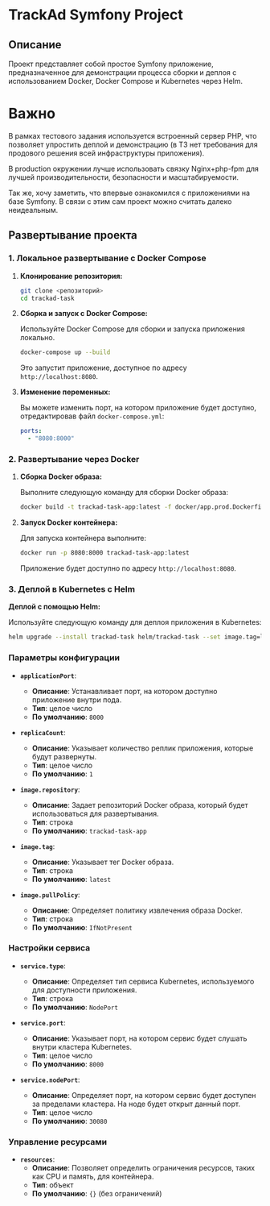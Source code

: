# TrackAd Symfony Project

## Описание

Проект представляет собой простое Symfony приложение, предназначенное для демонстрации процесса сборки и деплоя с использованием Docker, Docker Compose и Kubernetes через Helm.

# Важно

В рамках тестового задания используется встроенный сервер PHP, что позволяет упростить деплой и демонстрацию (в ТЗ нет требования для  продового решения всей инфраструктуры приложения).

В production окружении лучше использовать связку Nginx+php-fpm для лучшей производительности, безопасности и масштабируемости.

Так же, хочу заметить, что впервые ознакомился с приложениями на базе Symfony. В связи с этим сам проект можно считать далеко неидеальным.

## Развертывание проекта

### 1. Локальное развертывание с Docker Compose

1. **Клонирование репозитория:**

   ```bash
   git clone <репозиторий>
   cd trackad-task
   ```

2. **Сборка и запуск с Docker Compose:**

   Используйте Docker Compose для сборки и запуска приложения локально.

   ```bash
   docker-compose up --build
   ```

   Это запустит приложение, доступное по адресу `http://localhost:8080`.

3. **Изменение переменных:**

   Вы можете изменить порт, на котором приложение будет доступно, отредактировав файл `docker-compose.yml`:

   ```yaml
   ports:
     - "8080:8000"
   ```

### 2. Развертывание через Docker

1. **Сборка Docker образа:**

   Выполните следующую команду для сборки Docker образа:

   ```bash
   docker build -t trackad-task-app:latest -f docker/app.prod.Dockerfile .
   ```

2. **Запуск Docker контейнера:**

   Для запуска контейнера выполните:

   ```bash
   docker run -p 8080:8000 trackad-task-app:latest
   ```

   Приложение будет доступно по адресу `http://localhost:8080`.

### 3. Деплой в Kubernetes с Helm

 **Деплой с помощью Helm:**

   Используйте следующую команду для деплоя приложения в Kubernetes:

   ```bash
   helm upgrade --install trackad-task helm/trackad-task --set image.tag=latest
   ```

### Параметры конфигурации

- **`applicationPort`**:
  - **Описание**: Устанавливает порт, на котором доступно приложение внутри пода.
  - **Тип**: целое число
  - **По умолчанию**: `8000`

- **`replicaCount`**:
  - **Описание**: Указывает количество реплик приложения, которые будут развернуты.
  - **Тип**: целое число
  - **По умолчанию**: `1`

- **`image.repository`**:
  - **Описание**: Задает репозиторий Docker образа, который будет использоваться для развертывания.
  - **Тип**: строка
  - **По умолчанию**: `trackad-task-app`

- **`image.tag`**:
  - **Описание**: Указывает тег Docker образа.
  - **Тип**: строка
  - **По умолчанию**: `latest`

- **`image.pullPolicy`**:
  - **Описание**: Определяет политику извлечения образа Docker.
  - **Тип**: строка
  - **По умолчанию**: `IfNotPresent`

### Настройки сервиса

- **`service.type`**:
  - **Описание**: Определяет тип сервиса Kubernetes, используемого для доступности приложения.
  - **Тип**: строка
  - **По умолчанию**: `NodePort`

- **`service.port`**:
  - **Описание**: Указывает порт, на котором сервис будет слушать внутри кластера Kubernetes.
  - **Тип**: целое число
  - **По умолчанию**: `8000`

- **`service.nodePort`**:
  - **Описание**: Определяет порт, на котором сервис будет доступен за пределами кластера. На ноде будет открыт данный порт.
  - **Тип**: целое число
  - **По умолчанию**: `30080`

### Управление ресурсами

- **`resources`**:
  - **Описание**: Позволяет определить ограничения ресурсов, таких как CPU и память, для контейнера.
  - **Тип**: объект
  - **По умолчанию**: `{}` (без ограничений)
